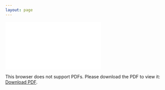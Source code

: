```yaml
---
layout: page
---
```



<!-- <style>
    .pdf-container {
        position: relative;
        width: 100%;
        padding-bottom: 56.25%; /* 16:9 aspect ratio */
        margin-bottom: 20px;
    }
    .pdf-container object {
        position: absolute;
        top: 0;
        left: 0;
        width: 100%;
        height: 100%;
    }
</style> -->

<div class="pdf-container">
    <object data="/resume/2023_Resume_for_SDE.pdf" type="application/pdf">
        <embed src="/resume/2023_Resume_for_SDE.pdf">
            <p>This browser does not support PDFs. Please download the PDF to view it: <a href="/resume/2023_Resume_for_SDE.pdf">Download PDF</a>.</p>
        </embed>
    </object>
</div>
